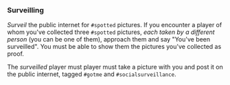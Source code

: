 ### Surveilling

*Surveil* the public internet for `#spotted` pictures. If you encounter a player of whom you've collected three `#spotted` pictures, *each taken by a different person* (you can be one of them), approach them and say "You've been surveilled". You must be able to show them the pictures you've collected as proof.

The *surveilled* player must player must take a picture with you and post it on the public internet, tagged `#gotme` and `#socialsurveillance`.
